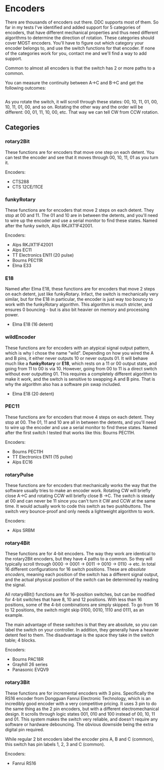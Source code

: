 # Encoders

There are thousands of encoders out there. DDC supports most of them. So far in my tests I've identified and added support for 5 categories of encoders, that have different mechanical properties and thus need different algorithms to determine the direction of rotation. These categories should cover MOST encoders. You'll have to figure out which category your encoder belongs to, and use the switch functions for that encoder. If none of the categories work for you, contact me and we'll find a way to add support.&#x20;

Common to almost all encoders is that the switch has 2 or more paths to a common.&#x20;

You can measure the continuity between A->C and B->C and get the following outcomes:

<figure><img src="../../.gitbook/assets/image (3) (2) (1).png" alt=""><figcaption></figcaption></figure>

As you rotate the switch, it will scroll through these states: 00, 10, 11, 01, 00, 10, 11, 01, 00, and so on. Rotating the other way and the order will be different: 00, 01, 11, 10, 00, etc. That way we can tell CW from CCW rotation.&#x20;

## Categories

### rotary2Bit

These functions are for encoders that move one step on each detent. You can test the encoder and see that it moves through 00, 10, 11, 01 as you turn it.

Encoders:

* CTS288
* CTS 12CE/11CE

### funkyRotary

These functions are for encoders that move 2 steps on each detent. They stop at 00 and 11. The 01 and 10 are in between the detents, and you'll need to wire up the encoder and use a serial monitor to find these states. Named after the funky switch, Alps RKJXT1F42001.

Encoders:

* Alps RKJXT1F42001
* Alps EC11
* TT Electronics EN11 (20 pulse)
* Bourns PEC11R
* Elma E33

### E18

Named after Elma E18, these functions are for encoders that move 2 steps on each detent, just like funkyRotary. Infact, the switch is mechanically very similar, but for the E18 in particular, the encoder is just way too bouncy to work with the funkyRotary algorithm. This algorithm is much stricter, and ensures 0 bouncing - but is also bit heavier on memory and processing power.

* Elma E18 (16 detent)

### wildEncoder

These functions are for encoders with an atypical signal output pattern, which is why I chose the name "wild". Depending on how you wired the A and B pins, it either never outputs 10 or never outputs 01. It will behave much like a **funkyRotary** or **E18**, which rests on a 11 or 00 output state, and going from 11 to 00 is via 10. However, going from 00 to 11 is a direct switch without ever outputting 01. This requires a completely different algorithm to make it work, and the switch is sensitive to swapping A and B pins. That is why the algorithm also has a software pin swap included.&#x20;

* Elma E18 (20 detent)

### **PEC11**

These functions are for encoders that move 4 steps on each detent. They stop at 00. The 01, 11 and 10 are all in between the detents, and you'll need to wire up the encoder and use a serial monitor to find these states. Named after the first switch I tested that works like this: Bourns PEC11H.

Encoders:

* Bourns PEC11H
* TT Electronics EN11 (15 pulse)
* Alps EC16

### rotaryPulse

These functions are for encoders that mechanically works the way that the software usually tries to make an encoder work. Rotating CW will briefly close A->C and rotating CCW will briefly close B ->C. The switch is steady at 00 and can never be 11 since you can't turn it CW and CCW at the same time. It would actually work to code this switch as two pushbuttons. The switch very bounce-proof and only needs a lightweight algorithm to work.&#x20;

Encoders:

* Alps SRBM

### rotary4Bit

These functions are for 4-bit encoders. The way they work are identical to the rotary2Bit encoders, but they have 4 paths to a common. So they will typically scroll through 0000 -> 0001 -> 0011 -> 0010 -> 0110 -> etc. In total 16 different configurations for 16 switch positions. These are _absolute encoders,_ meaning each position of the switch has a different signal output, and the actual physical position of the switch can be determined by reading the signal.&#x20;

All rotary4Bit() functions are for 16-position switches, but can be modified for 4-bit switches that have 8, 10 and 12 positions. With less than 16 positions, some of the 4-bit combinations are simply skipped. To go from 16 to 12 positions, the switch might skip 0100, 0010, 1110 and 0111, as an example.&#x20;

The main advantage of these switches is that they are absolute, so you can label the switch on your controller. In addition, they generally have a heavier detent feel to them. The disadvantage is the space they take in the switch table; 4 blocks.&#x20;

Encoders:

* Bourns PAC18R
* Grayhill 26 series
* Panasonic EVQV9

### rotary3Bit

These functions are for incremental encoders with 3 pins. Specifically the RS16 encoder from Dongguan Fanrui Electronic Technology, which is an incredibly good encoder with a very competitive pricing. It uses 3 pin to do the same thing as the 2 pin encoders, but with a different electromechanical design. It scrolls through logic states 001, 010 and 100 instead of 00, 10, 11 and 01. This system makes the switch very reliable, and doesn't require any software or hardware debouncing.  The obvious downside being the extra digital pin required.&#x20;

While regular 2 bit encoders label the encoder pins A, B and C (common), this switch has pin labels 1, 2, 3 and C (common).&#x20;

Encoders:

* Fanrui RS16
